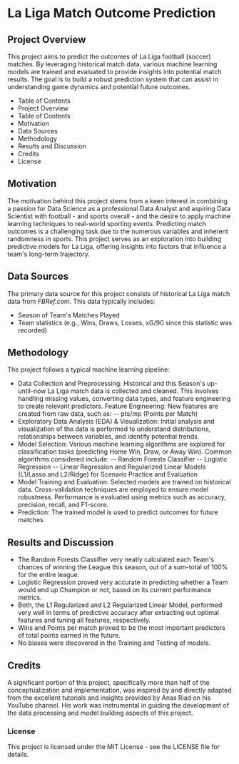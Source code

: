 # La Liga Match Outcome Prediction

## Project Overview
This project aims to predict the outcomes of La Liga football (soccer) matches. By leveraging historical match data, various machine learning models are trained and evaluated to provide insights into potential match results. The goal is to build a robust prediction system that can assist in understanding game dynamics and potential future outcomes.

* Table of Contents
* Project Overview
* Table of Contents
* Motivation
* Data Sources
* Methodology
* Results and Discussion
* Credits
* License

## Motivation
The motivation behind this project stems from a keen interest in combining a passion for Data Science as a professional Data Analyst and aspiring Data Scientist with football - and sports overall - and the desire to apply machine learning techniques to real-world sporting events. Predicting match outcomes is a challenging task due to the numerous variables and inherent randomness in sports. This project serves as an exploration into building predictive models for La Liga, offering insights into factors that influence a team's long-term trajectory.

## Data Sources
The primary data source for this project consists of historical La Liga match data from *FBRef.com*. This data typically includes:

- Season of Team's Matches Played
- Team statistics (e.g., Wins, Draws, Losses, xG/90 since this statistic was recorded)

## Methodology
The project follows a typical machine learning pipeline:

- Data Collection and Preprocessing: Historical and this Season's up-until-now La Liga match data is collected and cleaned. This involves handling missing values, converting data types, and feature engineering to create relevant predictors.
Feature Engineering: New features are created from raw data, such as:
-- pts/mp (Points per Match)
- Exploratory Data Analysis (EDA) & Visualization: Initial analysis and visualization of the data is performed to understand distributions, relationships between variables, and identify potential trends.
- Model Selection: Various machine learning algorithms are explored for classification tasks (predicting Home Win, Draw, or Away Win). Common algorithms considered include:
-- Random Forests Classifier
-- Logistic Regression
-- Linear Regression and Regularized Linear Models (L1/Lasso and L2/Ridge) for Scenario Practice and Evaluation
- Model Training and Evaluation: Selected models are trained on historical data. Cross-validation techniques are employed to ensure model robustness. Performance is evaluated using metrics such as accuracy, precision, recall, and F1-score.
- Prediction: The trained model is used to predict outcomes for future matches.

## Results and Discussion
- The Random Forests Classifier very neatly calculated each Team's chances of winning the League this season, out of a sum-total of 100% for the entire league.
- Logistic Regression proved very accurate in predicting whether a Team would end up Champion or not, based on its current performance metrics.
- Both, the L1 Regularized and L2 Regularized Linear Model, performed very well in terms of predictive accuracy after extracting out optimal features and tuning all features, respectively.
- Wins and Points per match proved to be the most important predictors of total points earned in the future.
- No biases were discovered in the Training and Testing of models.

## Credits
A significant portion of this project, specifically more than half of the conceptualization and implementation, was inspired by and directly adapted from the excellent tutorials and insights provided by Anas Riad on his YouTube channel. His work was instrumental in guiding the development of the data processing and model building aspects of this project.

### License
This project is licensed under the MIT License - see the LICENSE file for details.
